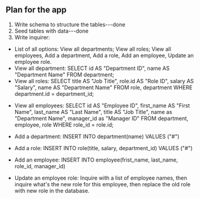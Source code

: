 ## Plan for the app

1. Write schema to structure the tables---done
2. Seed tables with data---done
3. Write inquirer:

- List of all options: View all departments; View all roles; View all employees, Add a department, Add a role, Add an employee, Update an employee role.
- View all department: SELECT id AS "Department ID", name AS "Department Name" FROM department;
- View all roles: SELECT title AS "Job Title", role.id AS "Role ID", salary AS "Salary", name AS "Department Name" FROM role, department WHERE department.id = department_id;
<!-- this query is not working -->
- View all employees: SELECT id AS "Employee ID", first_name AS "First Name", last_name AS "Last Name", title AS "Job Title", name as "Department Name", manager_id as "Manager ID" FROM department, employee, role WHERE role_id = role.id;
<!-- Here need to figure out how to generate the manger name -->

- Add a department: INSERT INTO department(name)
  VALUES ("#")

- Add a role: INSERT INTO role(title, salary, department_id)
  VALUES ("#")

- Add an employee:
INSERT INTO employee(frist_name, last_name, role_id, manager_id)
<!-- not sure whether I should add role_id and manager_id here. maybe inquire the role and manager name -->
- Update an employee role: Inquire with a list of employee names, then inquire what's the new role for this employee, then replace the old role with new role in the database.
